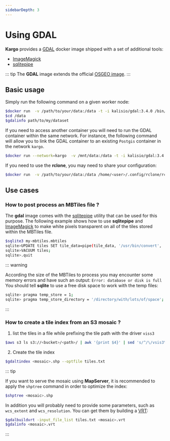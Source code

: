 ```yaml
---
sidebarDepth: 3
---
```


# Using GDAL

**Kargo** provides a [GDAL](https://www.gdal.org/index.html) docker image shipped with a set of additional tools:
* [ImageMagick](https://www.imagemagick.org/)
* [sqlitepipe](https://github.com/icetan/sqlitepipe)

::: tip
The **GDAL** image extends the official [OSGEO image](https://hub.docker.com/r/osgeo/gdal).
:::

## Basic usage

Simply run the following command on a given worker node:

```bash
$docker run  -v /path/to/your/data:/data -t -i kalisio/gdal:3.4.0 /bin/bash
$cd /data
$gdalinfo path/to/my/dataset
```

If you need to access another container you will need to run the GDAL container within the same network. For instance, the following command will allow you to link the GDAL container to an existing `Postgis` container in the network `kargo`.

```bash
$docker run --network=kargo  -v /mnt/data:/data -t -i kalisio/gdal:3.4.0 /bin/bash
```

If you need to use the **rclone**, you may need to share your configuration:

```bash
$docker run  -v /path/to/your/data:/data /home/<user>/.config/rclone/rclone.conf:/root/.config/rclone/rclone.conf -t -i kalisio/gdal:3.4.0 /bin/bash
```

## Use cases

### How to post process an MBTiles file ?

The **gdal** image comes with the [sqlitepipe](https://github.com/icetan/sqlitepipe) utility that can be used for this purpose. The following example shows how to use **sqlitepipe** and [ImageMagick](https://www.imagemagick.org/) to make white pixels transparent on all of the tiles stored within the MBTiles file.

```bash
$sqlite3 my-mbtiles.mbtiles
sqlite>UPDATE tiles SET tile_data=pipe(tile_data, '/usr/bin/convert', '-transparent', 'white', 'png:-', 'png:-');
sqlite>VACUUM tiles;
sqlite>.quit
```

::: warning

According the size of the MBTiles to process you may encounter some memory errors and have such an output: `Error: database or disk is full` 
You should tell **sqlite** to use a free disk space to work with the temp files:

```bash
sqlite> pragma temp_store = 1;
sqlite> pragma temp_store_directory = '/directory/with/lots/of/space';
```
:::

### How to create a tile index from an S3 mosaic ?

1. list the tiles in a file while prefixing the tile path with the driver `viss3`

```bash
$aws s3 ls s3://<bucket>/<path>/ | awk '{print $4}' | sed 's/^/\/vsis3\/<bucket>\/<path>\//' > tiles.txt
```

2. Create the tile index

```bash
$gdaltindex <mosaic>.shp --optfile tiles.txt
```

::: tip

If you want to serve the mosaic using **MapServer**, it is recommended to apply the `shptree` command in order
to optimize the index:

```bash
$shptree <mosaic>.shp
```

In addition you will probably need to provide some parameters, such as `wcs_extent` and `wcs_resolution`. You can get them by building a [VRT](https://gdal.org/drivers/raster/vrt.html):

```bash
$gdalbuildvrt -input_file_list tiles.txt <mosaic>.vrt
$gdalinfo <mosaic>.vrt
```
:::
